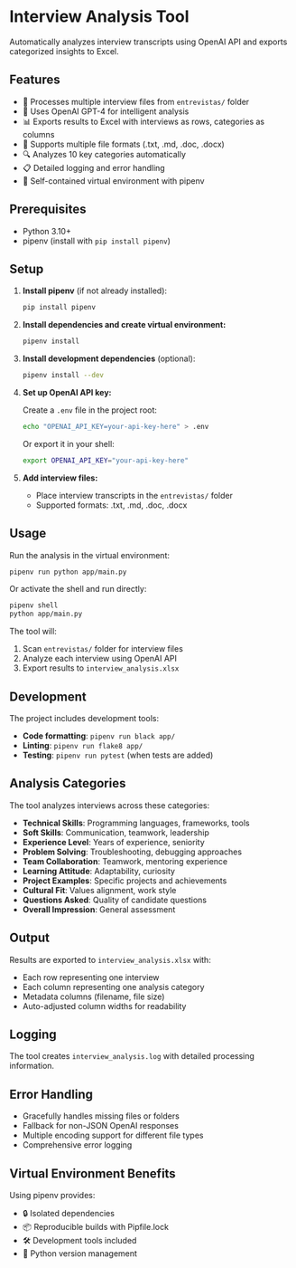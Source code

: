# Interview Analysis Tool

Automatically analyzes interview transcripts using OpenAI API and exports categorized insights to Excel.

## Features

- 📂 Processes multiple interview files from `entrevistas/` folder
- 🤖 Uses OpenAI GPT-4 for intelligent analysis
- 📊 Exports results to Excel with interviews as rows, categories as columns
- 📝 Supports multiple file formats (.txt, .md, .doc, .docx)
- 🔍 Analyzes 10 key categories automatically
- 📋 Detailed logging and error handling
- 🐍 Self-contained virtual environment with pipenv

## Prerequisites

- Python 3.10+
- pipenv (install with `pip install pipenv`)

## Setup

1. **Install pipenv** (if not already installed):

   ```bash
   pip install pipenv
   ```

2. **Install dependencies and create virtual environment:**

   ```bash
   pipenv install
   ```

3. **Install development dependencies** (optional):

   ```bash
   pipenv install --dev
   ```

4. **Set up OpenAI API key:**

   Create a `.env` file in the project root:

   ```bash
   echo "OPENAI_API_KEY=your-api-key-here" > .env
   ```

   Or export it in your shell:

   ```bash
   export OPENAI_API_KEY="your-api-key-here"
   ```

5. **Add interview files:**
   - Place interview transcripts in the `entrevistas/` folder
   - Supported formats: .txt, .md, .doc, .docx

## Usage

Run the analysis in the virtual environment:

```bash
pipenv run python app/main.py
```

Or activate the shell and run directly:

```bash
pipenv shell
python app/main.py
```

The tool will:

1. Scan `entrevistas/` folder for interview files
2. Analyze each interview using OpenAI API
3. Export results to `interview_analysis.xlsx`

## Development

The project includes development tools:

- **Code formatting**: `pipenv run black app/`
- **Linting**: `pipenv run flake8 app/`
- **Testing**: `pipenv run pytest` (when tests are added)

## Analysis Categories

The tool analyzes interviews across these categories:

- **Technical Skills**: Programming languages, frameworks, tools
- **Soft Skills**: Communication, teamwork, leadership
- **Experience Level**: Years of experience, seniority
- **Problem Solving**: Troubleshooting, debugging approaches
- **Team Collaboration**: Teamwork, mentoring experience
- **Learning Attitude**: Adaptability, curiosity
- **Project Examples**: Specific projects and achievements
- **Cultural Fit**: Values alignment, work style
- **Questions Asked**: Quality of candidate questions
- **Overall Impression**: General assessment

## Output

Results are exported to `interview_analysis.xlsx` with:

- Each row representing one interview
- Each column representing one analysis category
- Metadata columns (filename, file size)
- Auto-adjusted column widths for readability

## Logging

The tool creates `interview_analysis.log` with detailed processing information.

## Error Handling

- Gracefully handles missing files or folders
- Fallback for non-JSON OpenAI responses
- Multiple encoding support for different file types
- Comprehensive error logging

## Virtual Environment Benefits

Using pipenv provides:

- 🔒 Isolated dependencies
- 📦 Reproducible builds with Pipfile.lock
- 🛠️ Development tools included
- 🐍 Python version management

